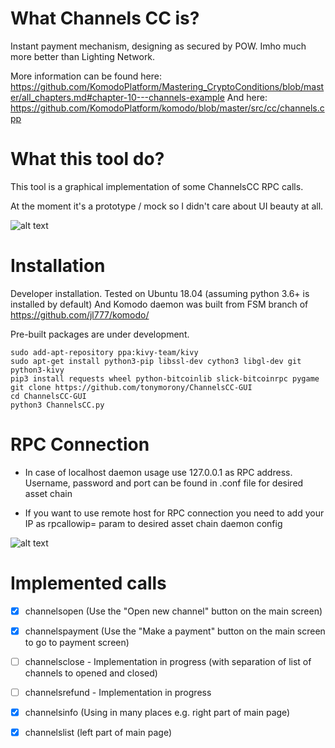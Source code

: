 # What Channels CC is?

Instant payment mechanism, designing as secured by POW. Imho much more better than Lighting Network. 

More information can be found here: https://github.com/KomodoPlatform/Mastering_CryptoConditions/blob/master/all_chapters.md#chapter-10---channels-example
And here: https://github.com/KomodoPlatform/komodo/blob/master/src/cc/channels.cpp

# What this tool do?

This tool is a graphical implementation of some ChannelsCC RPC calls.

At the moment it's a prototype / mock so I didn't care about UI beauty at all.

![alt text](https://i.imgur.com/Yb3R7xK.png) 

# Installation 

Developer installation. Tested on Ubuntu 18.04 (assuming python 3.6+ is installed by default)
And Komodo daemon was built from FSM branch of https://github.com/jl777/komodo/

Pre-built packages are under development.
```
sudo add-apt-repository ppa:kivy-team/kivy
sudo apt-get install python3-pip libssl-dev cython3 libgl-dev git python3-kivy
pip3 install requests wheel python-bitcoinlib slick-bitcoinrpc pygame
git clone https://github.com/tonymorony/ChannelsCC-GUI
cd ChannelsCC-GUI
python3 ChannelsCC.py
```

# RPC Connection

* In case of localhost daemon usage use 127.0.0.1 as RPC address. Username, password and port can be found in .conf file for desired asset chain

* If you want to use remote host for RPC connection you need to add your IP as rpcallowip= param to desired asset chain daemon config

![alt text](https://i.imgur.com/u6aAIht.png)

# Implemented calls

- [x] channelsopen (Use the "Open new channel" button on the main screen)

- [x] channelspayment (Use the "Make a payment" button on the main screen to go to payment screen)

- [ ]  channelsclose - Implementation in progress (with separation of list of channels to opened and closed)

- [ ]  channelsrefund - Implementation in progress

- [x] channelsinfo (Using in many places e.g. right part of main page)

- [x] channelslist (left part of main page)